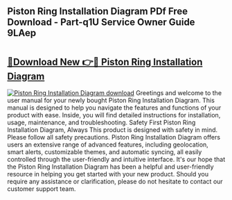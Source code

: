 ## Piston Ring Installation Diagram PDf Free Download - Part-q1U Service Owner Guide 9LAep

# <h2><a href="http://dfscqw.blite.top/?on=Piston+Ring+Installation+Diagram">🔗Download New 👉🔴 Piston Ring Installation Diagram</a></h2>

[![Piston Ring Installation Diagram download](https://i.imgur.com/lujVjoI.png)](http://dfscqw.blite.top/?on=Piston+Ring+Installation+Diagram)
Greetings and welcome to the user manual for your newly bought Piston Ring Installation Diagram. This manual is designed to help you navigate the features and functions of your product with ease. Inside, you will find detailed instructions for installation, usage, maintenance, and troubleshooting. Safety First Piston Ring Installation Diagram, Always This product is designed with safety in mind. Please follow all safety precautions. Piston Ring Installation Diagram offers users an extensive range of advanced features, including geolocation, smart alerts, customizable themes, and automatic syncing, all easily controlled through the user-friendly and intuitive interface. It's our hope that the Piston Ring Installation Diagram has been a helpful and user-friendly resource in helping you get started with your new product. Should you require any assistance or clarification, please do not hesitate to contact our customer support team.
